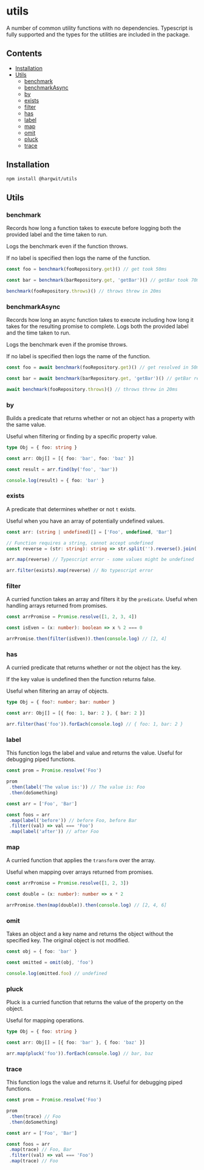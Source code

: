 # utils

A number of common utility functions with no dependencies. Typescript is fully supported and the types for the utilities are included in the package.

## Contents

- [Installation](#installation)
- [Utils](#utils)
  - [benchmark](#benchmark)
  - [benchmarkAsync](#benchmarkAsync)
  - [by](#by)
  - [exists](#exists)
  - [filter](#filter)
  - [has](#has)
  - [label](#label)
  - [map](#map)
  - [omit](#omit)
  - [pluck](#pluck)
  - [trace](#trace)

## Installation

```sh
npm install @hargwit/utils
```

## Utils

### benchmark

Records how long a function takes to execute before logging both
the provided label and the time taken to run.

Logs the benchmark even if the function throws.

If no label is specified then logs the name of the function.

```ts
const foo = benchmark(fooRepository.get)() // get took 50ms

const bar = benchmark(barRepository.get, 'getBar')() // getBar took 70ms

benchmark(fooRepository.throws)() // throws threw in 20ms
```

### benchmarkAsync

Records how long an async function takes to execute including how long it takes for the resulting promise to complete.
Logs both the provided label and the time taken to run.

Logs the benchmark even if the promise throws.

If no label is specified then logs the name of the function.

```ts
const foo = await benchmark(fooRepository.get)() // get resolved in 50ms

const bar = await benchmark(barRepository.get, 'getBar')() // getBar resolved in 70ms

await benchmark(fooRepository.throws)() // throws threw in 20ms
```

### by

Builds a predicate that returns whether or not an object has a property with the same value.

Useful when filtering or finding by a specific property value.

```ts
type Obj = { foo: string }

const arr: Obj[] = [{ foo: 'bar', foo: 'baz' }]

const result = arr.find(by('foo', 'bar'))

console.log(result) = { foo: 'bar' }
```

### exists

A predicate that determines whether or not `t` exists.

Useful when you have an array of potentially undefined values.

```ts
const arr: (string | undefined)[] = ['Foo', undefined, 'Bar']

// Function requires a string, cannot accept undefined
const reverse = (str: string): string => str.split('').reverse().join('')

arr.map(reverse) // Typescript error - some values might be undefined

arr.filter(exists).map(reverse) // No typescript error
```

### filter

A curried function takes an array and filters it by the `predicate`.
Useful when handling arrays returned from promises.

```ts
const arrPromise = Promise.resolve([1, 2, 3, 4])

const isEven = (x: number): boolean => x % 2 === 0

arrPromise.then(filter(isEven)).then(console.log) // [2, 4]
```

### has

A curried predicate that returns whether or not the object has the key.

If the key value is undefined then the function returns false.

Useful when filtering an array of objects.

```ts
type Obj = { foo?: number; bar: number }

const arr: Obj[] = [{ foo: 1, bar: 2 }, { bar: 2 }]

arr.filter(has('foo')).forEach(console.log) // { foo: 1, bar: 2 }
```

### label

This function logs the label and value and returns the value. Useful for debugging piped functions.

```ts
const prom = Promise.resolve('Foo')

prom
 .then(label('The value is:')) // The value is: Foo
 .then(doSomething)

const arr = ['Foo', 'Bar']

const foos = arr
 .map(label('before')) // before Foo, before Bar
 .filter((val) => val === 'Foo')
 .map(label('after')) // after Foo
```

### map

A curried function that applies the `transform` over the array.

Useful when mapping over arrays returned from promises.

```ts
const arrPromise = Promise.resolve([1, 2, 3])

const double = (x: number): number => x * 2

arrPromise.then(map(double)).then(console.log) // [2, 4, 6]
```

### omit

Takes an object and a key name and returns the object without the specified key.
The original object is not modified.

```ts
const obj = { foo: 'bar' }

const omitted = omit(obj, 'foo')

console.log(omitted.foo) // undefined
```

### pluck

Pluck is a curried function that returns the value of the property on the object.

Useful for mapping operations.

```ts
type Obj = { foo: string }

const arr: Obj[] = [{ foo: 'bar' }, { foo: 'baz' }]

arr.map(pluck('foo')).forEach(console.log) // bar, baz
```

### trace

This function logs the value and returns it. Useful for debugging piped functions.

```ts
const prom = Promise.resolve('Foo')

prom
 .then(trace) // Foo
 .then(doSomething)

const arr = ['Foo', 'Bar']

const foos = arr
 .map(trace) // Foo, Bar
 .filter((val) => val === 'Foo')
 .map(trace) // Foo
```
